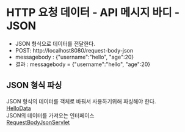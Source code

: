 # HTTP 요청 데이터 - API 메시지 바디 - JSON

- JSON 형식으로 데이터를 전달한다.
- POST: http://localhost8080/request-body-json
- messagebody : {"username":"hello", "age":20}
- 결과 : messagebody = {"username":"hello", "age":20}

## JSON 형식 파싱
JSON 형식의 데이터를 객체로 바꿔서 사용하기위해 파싱해야 한다.       
[HelloData](../src/main/java/hello/servlet/basic/HelloData.java)    
JSON의 데이터를 가져오는 인터페이스   
[RequestBodyJsonServlet](../src/main/java/hello/servlet/basic/request/RequestBodyJsonServlet.java)